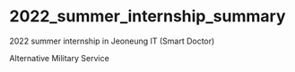 # 2022_summer_internship_summary
2022 summer internship in Jeoneung IT (Smart Doctor)

Alternative Military Service
